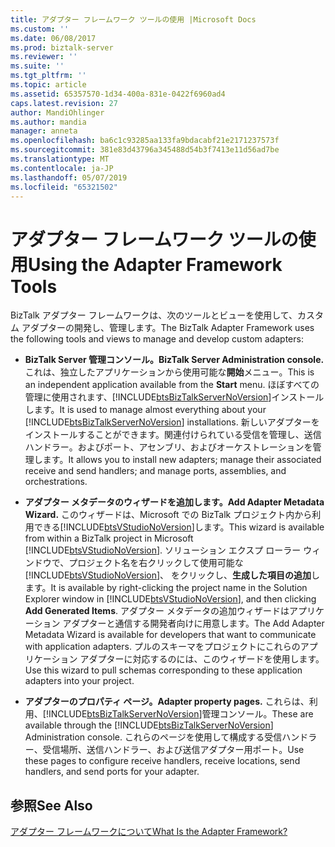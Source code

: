```yaml
---
title: アダプター フレームワーク ツールの使用 |Microsoft Docs
ms.custom: ''
ms.date: 06/08/2017
ms.prod: biztalk-server
ms.reviewer: ''
ms.suite: ''
ms.tgt_pltfrm: ''
ms.topic: article
ms.assetid: 65357570-1d34-400a-831e-0422f6960ad4
caps.latest.revision: 27
author: MandiOhlinger
ms.author: mandia
manager: anneta
ms.openlocfilehash: ba6c1c93285aa133fa9bdacabf21e2171237573f
ms.sourcegitcommit: 381e83d43796a345488d54b3f7413e11d56ad7be
ms.translationtype: MT
ms.contentlocale: ja-JP
ms.lasthandoff: 05/07/2019
ms.locfileid: "65321502"
---
```

# <a name="using-the-adapter-framework-tools"></a><span data-ttu-id="77e23-102">アダプター フレームワーク ツールの使用</span><span class="sxs-lookup"><span data-stu-id="77e23-102">Using the Adapter Framework Tools</span></span>
<span data-ttu-id="77e23-103">BizTalk アダプター フレームワークは、次のツールとビューを使用して、カスタム アダプターの開発し、管理します。</span><span class="sxs-lookup"><span data-stu-id="77e23-103">The BizTalk Adapter Framework uses the following tools and views to manage and develop custom adapters:</span></span>  
  
- <span data-ttu-id="77e23-104">**BizTalk Server 管理コンソール。**</span><span class="sxs-lookup"><span data-stu-id="77e23-104">**BizTalk Server Administration console.**</span></span> <span data-ttu-id="77e23-105">これは、独立したアプリケーションから使用可能な**開始**メニュー。</span><span class="sxs-lookup"><span data-stu-id="77e23-105">This is an independent application available from the **Start** menu.</span></span> <span data-ttu-id="77e23-106">ほぼすべての管理に使用されます、[!INCLUDE[btsBizTalkServerNoVersion](../includes/btsbiztalkservernoversion-md.md)]インストールします。</span><span class="sxs-lookup"><span data-stu-id="77e23-106">It is used to manage almost everything about your [!INCLUDE[btsBizTalkServerNoVersion](../includes/btsbiztalkservernoversion-md.md)] installations.</span></span> <span data-ttu-id="77e23-107">新しいアダプターをインストールすることができます。関連付けられている受信を管理し、送信ハンドラー。およびポート、アセンブリ、およびオーケストレーションを管理します。</span><span class="sxs-lookup"><span data-stu-id="77e23-107">It allows you to install new adapters; manage their associated receive and send handlers; and manage ports, assemblies, and orchestrations.</span></span>  
  
- <span data-ttu-id="77e23-108">**アダプター メタデータのウィザードを追加します。**</span><span class="sxs-lookup"><span data-stu-id="77e23-108">**Add Adapter Metadata Wizard.**</span></span> <span data-ttu-id="77e23-109">このウィザードは、Microsoft での BizTalk プロジェクト内から利用できる[!INCLUDE[btsVStudioNoVersion](../includes/btsvstudionoversion-md.md)]します。</span><span class="sxs-lookup"><span data-stu-id="77e23-109">This wizard is available from within a BizTalk project in Microsoft [!INCLUDE[btsVStudioNoVersion](../includes/btsvstudionoversion-md.md)].</span></span> <span data-ttu-id="77e23-110">ソリューション エクスプ ローラー ウィンドウで、プロジェクト名を右クリックして使用可能な[!INCLUDE[btsVStudioNoVersion](../includes/btsvstudionoversion-md.md)]、 をクリックし、**生成した項目の追加**します。</span><span class="sxs-lookup"><span data-stu-id="77e23-110">It is available by right-clicking the project name in the Solution Explorer window in [!INCLUDE[btsVStudioNoVersion](../includes/btsvstudionoversion-md.md)], and then clicking **Add Generated Items**.</span></span> <span data-ttu-id="77e23-111">アダプター メタデータの追加ウィザードはアプリケーション アダプターと通信する開発者向けに用意します。</span><span class="sxs-lookup"><span data-stu-id="77e23-111">The Add Adapter Metadata Wizard is available for developers that want to communicate with application adapters.</span></span> <span data-ttu-id="77e23-112">プルのスキーマをプロジェクトにこれらのアプリケーション アダプターに対応するのには、このウィザードを使用します。</span><span class="sxs-lookup"><span data-stu-id="77e23-112">Use this wizard to pull schemas corresponding to these application adapters into your project.</span></span>  
  
- <span data-ttu-id="77e23-113">**アダプターのプロパティ ページ。**</span><span class="sxs-lookup"><span data-stu-id="77e23-113">**Adapter property pages.**</span></span> <span data-ttu-id="77e23-114">これらは、利用、[!INCLUDE[btsBizTalkServerNoVersion](../includes/btsbiztalkservernoversion-md.md)]管理コンソール。</span><span class="sxs-lookup"><span data-stu-id="77e23-114">These are available through the [!INCLUDE[btsBizTalkServerNoVersion](../includes/btsbiztalkservernoversion-md.md)] Administration console.</span></span> <span data-ttu-id="77e23-115">これらのページを使用して構成する受信ハンドラー、受信場所、送信ハンドラー、および送信アダプター用ポート。</span><span class="sxs-lookup"><span data-stu-id="77e23-115">Use these pages to configure receive handlers, receive locations, send handlers, and send ports for your adapter.</span></span>  
  
## <a name="see-also"></a><span data-ttu-id="77e23-116">参照</span><span class="sxs-lookup"><span data-stu-id="77e23-116">See Also</span></span>  
 [<span data-ttu-id="77e23-117">アダプター フレームワークについて</span><span class="sxs-lookup"><span data-stu-id="77e23-117">What Is the Adapter Framework?</span></span>](../core/what-is-the-adapter-framework.md)